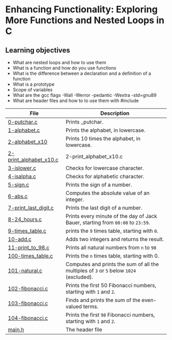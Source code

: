 # Enhancing Functionality: Exploring More Functions and Nested Loops in C

## Learning objectives 
* What are nested loops and how to use them
* What is a function and how do you use functions
* What is the difference between a declaration and a definition of a function
* What is a prototype
* Scope of variables
* What are the gcc flags -Wall -Werror -pedantic -Wextra -std=gnu89
* What are header files and how to to use them with #include

| File      | Description |
| ----------- | ----------- |
| [0-putchar.c](https://github.com/Matsadura/alx-low_level_programming/blob/master/0x02-functions_nested_loops/0-putchar.c) | Prints _putchar. |
| [1-alphabet.c](https://github.com/Matsadura/alx-low_level_programming/blob/master/0x02-functions_nested_loops/1-alphabet.c) | Prints the alphabet, in lowercase. |
| [2-alphabet_x10](https://github.com/Matsadura/alx-low_level_programming/blob/master/0x02-functions_nested_loops/2-alphabet_x10) | Prints 10 times the alphabet, in lowercase. |
| [2-print_alphabet_x10.c](https://github.com/Matsadura/alx-low_level_programming/blob/master/0x02-functions_nested_loops/2-print_alphabet_x10.c) | 2-print_alphabet_x10.c |
| [3-islower.c](https://github.com/Matsadura/alx-low_level_programming/blob/master/0x02-functions_nested_loops/3-islower.c) | Checks for lowercase character. |
| [4-isalpha.c](https://github.com/Matsadura/alx-low_level_programming/blob/master/0x02-functions_nested_loops/4-isalpha.c) | Checks for alphabetic character. |
| [5-sign.c](https://github.com/Matsadura/alx-low_level_programming/blob/master/0x02-functions_nested_loops/5-sign.c) |  Prints the sign of a number. |
| [6-abs.c](https://github.com/Matsadura/alx-low_level_programming/blob/master/0x02-functions_nested_loops/6-abs.c) | Computes the absolute value of an integer. |
| [7-print_last_digit.c](https://github.com/Matsadura/alx-low_level_programming/blob/master/0x02-functions_nested_loops/7-print_last_digit.c) | Prints the last digit of a number. |      
| [8-24_hours.c](https://github.com/Matsadura/alx-low_level_programming/blob/master/0x02-functions_nested_loops/8-24_hours.c) | Prints every minute of the day of Jack Bauer, starting from ``00:00`` to ``23:59``. |
| [9-times_table.c](https://github.com/Matsadura/alx-low_level_programming/blob/master/0x02-functions_nested_loops/9-times_table.c) | prints the ``9`` times table, starting with ``0``. |
| [10-add.c](https://github.com/Matsadura/alx-low_level_programming/blob/master/0x02-functions_nested_loops/10-add.c) | Adds two integers and returns the result. |
| [11-print_to_98.c](https://github.com/Matsadura/alx-low_level_programming/blob/master/0x02-functions_nested_loops/11-print_to_98.c) | Prints all natural numbers from ``n`` to ``98`` |
| [100-times_table.c](https://github.com/Matsadura/alx-low_level_programming/blob/master/0x02-functions_nested_loops/100-times_table.c) | Prints the ``n`` times table, starting with 0. |
| [101-natural.c](https://github.com/Matsadura/alx-low_level_programming/blob/master/0x02-functions_nested_loops/101-natural.c) | Computes and prints the sum of all the multiples of ``3`` or ``5`` below ``1024`` (excluded). |
| [102-fibonacci.c](https://github.com/Matsadura/alx-low_level_programming/blob/master/0x02-functions_nested_loops/102-fibonacci.c) | Prints the first 50 Fibonacci numbers, starting with ``1`` and ``2``. |
| [103-fibonacci.c](https://github.com/Matsadura/alx-low_level_programming/blob/master/0x02-functions_nested_loops/103-fibonacci.c) | Finds and prints the sum of the even-valued terms. |
| [104-fibonacci.c](https://github.com/Matsadura/alx-low_level_programming/blob/master/0x02-functions_nested_loops/104-fibonacci.c) | Prints the first ``98`` Fibonacci numbers, starting with ``1`` and ``2``. |
| [main.h](https://github.com/Matsadura/alx-low_level_programming/blob/master/0x02-functions_nested_loops/main.h) | The header file |

